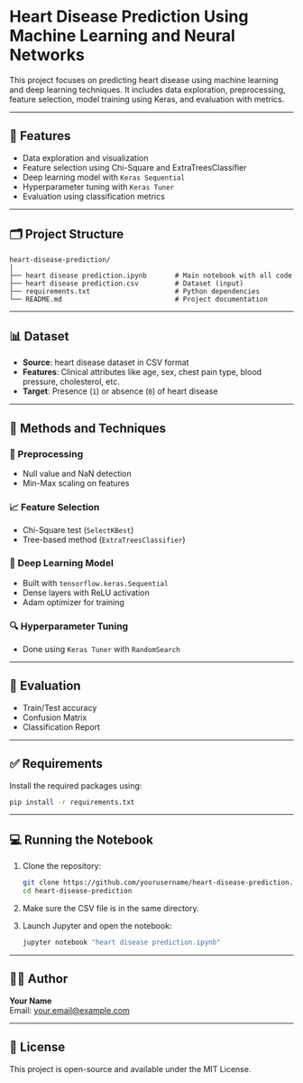 # Heart Disease Prediction Using Machine Learning and Neural Networks

This project focuses on predicting heart disease using machine learning and deep learning techniques. It includes data exploration, preprocessing, feature selection, model training using Keras, and evaluation with metrics.

---

## 🚀 Features

- Data exploration and visualization
- Feature selection using Chi-Square and ExtraTreesClassifier
- Deep learning model with `Keras Sequential`
- Hyperparameter tuning with `Keras Tuner`
- Evaluation using classification metrics

---

## 🗂️ Project Structure

```
heart-disease-prediction/
│
├── heart disease prediction.ipynb       # Main notebook with all code
├── heart disease prediction.csv         # Dataset (input)
├── requirements.txt                     # Python dependencies
└── README.md                            # Project documentation
```

---

## 📊 Dataset

- **Source**: heart disease dataset in CSV format
- **Features**: Clinical attributes like age, sex, chest pain type, blood pressure, cholesterol, etc.
- **Target**: Presence (`1`) or absence (`0`) of heart disease

---

## 🔧 Methods and Techniques

### 🧹 Preprocessing
- Null value and NaN detection
- Min-Max scaling on features

### 📈 Feature Selection
- Chi-Square test (`SelectKBest`)
- Tree-based method (`ExtraTreesClassifier`)

### 🧠 Deep Learning Model
- Built with `tensorflow.keras.Sequential`
- Dense layers with ReLU activation
- Adam optimizer for training

### 🔍 Hyperparameter Tuning
- Done using `Keras Tuner` with `RandomSearch`

---

## 🧪 Evaluation

- Train/Test accuracy
- Confusion Matrix
- Classification Report

---

## ✅ Requirements

Install the required packages using:

```bash
pip install -r requirements.txt
```

---

## 💻 Running the Notebook

1. Clone the repository:
    ```bash
    git clone https://github.com/yourusername/heart-disease-prediction.git
    cd heart-disease-prediction
    ```

2. Make sure the CSV file is in the same directory.

3. Launch Jupyter and open the notebook:
    ```bash
    jupyter notebook "heart disease prediction.ipynb"
    ```

---

## 🧑‍💻 Author

**Your Name**  
Email: your.email@example.com

---

## 📜 License

This project is open-source and available under the MIT License.
